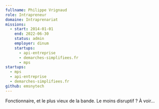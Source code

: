 ```yaml
---
fullname: Philippe Vrignaud
role: Intrapreneur
domaine: Intraprenariat
missions:
  - start: 2014-01-01
    end: 2022-06-30
    status: admin
    employer: dinum
    startups:
      - api-entreprise
      - demarches-simplifiees.fr
      - mps
startups:
  - mps
  - api-entreprise
  - demarches-simplifiees.fr
github: emsnytech
---
```

Fonctionnaire, et le plus vieux de la bande. Le moins disruptif ? À voir…